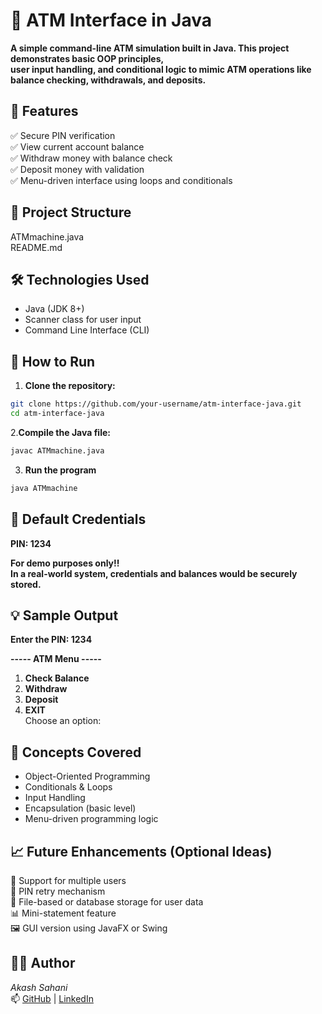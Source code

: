 # 🏦 ATM Interface in Java
**A simple command-line ATM simulation built in Java. 
This project demonstrates basic OOP principles, <br> user input handling, 
and conditional logic to mimic ATM operations like balance checking, withdrawals, and deposits.**

## 📌 Features

✅ Secure PIN verification <br>
✅ View current account balance<br>
✅ Withdraw money with balance check<br>
✅ Deposit money with validation<br>
✅ Menu-driven interface using loops and conditionals

## 📂 Project Structure
ATMmachine.java<br>
README.md

## 🛠️ Technologies Used

- Java (JDK 8+)<br>
- Scanner class for user input<br>
- Command Line Interface (CLI)


## 🚀 How to Run
1. **Clone the repository:**
```bash
git clone https://github.com/your-username/atm-interface-java.git
cd atm-interface-java
```

2.**Compile the Java file:**
```bash
javac ATMmachine.java
```
3. **Run the program**
```bash
java ATMmachine
```
## 🔐 Default Credentials
**PIN: 1234**  

**For demo purposes only!!**  
**In a real-world system, credentials and balances would be securely stored.**
## 💡 Sample Output  
**Enter the PIN: 1234**  

**----- ATM Menu -----**

1. **Check Balance**
2. **Withdraw**
3. **Deposit**
4. **EXIT**  
Choose an option: 

## 📘 Concepts Covered
- Object-Oriented Programming
- Conditionals & Loops
- Input Handling
- Encapsulation (basic level)
- Menu-driven programming logic

## 📈 Future Enhancements (Optional Ideas)
🔄 Support for multiple users  
🔐 PIN retry mechanism  
💾 File-based or database storage for user data  
📊 Mini-statement feature  
🖼️ GUI version using JavaFX or Swing

## 👨‍💻 Author
*Akash Sahani*  
📫 [GitHub](https://github.com/Akash-Sahani18) | [LinkedIn](https://www.linkedin.com/in/akash-sahani-440147243)





